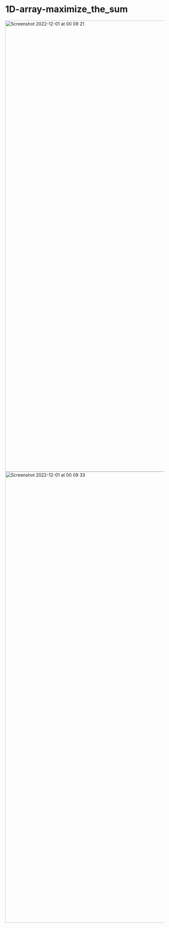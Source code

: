 # 1D-array-maximize_the_sum

<img width="1435" alt="Screenshot 2022-12-01 at 00 09 21" src="https://user-images.githubusercontent.com/53658477/204927571-abcbe753-4d54-4be9-9eae-aa9551155294.png">
<img width="1435" alt="Screenshot 2022-12-01 at 00 09 33" src="https://user-images.githubusercontent.com/53658477/204927600-f1834d39-7adf-41ad-85fc-76ba97bd4565.png">
